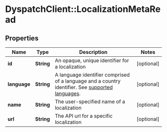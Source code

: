 # DyspatchClient::LocalizationMetaRead

## Properties
Name | Type | Description | Notes
------------ | ------------- | ------------- | -------------
**id** | **String** | An opaque, unique identifier for a localization | [optional] 
**language** | **String** | A language identifier comprised of a language and a country identifier.  See [supported languages](https://docs.dyspatch.io/localization/supported_languages/).  | [optional] 
**name** | **String** | The user-specified name of a localization | [optional] 
**url** | **String** | The API url for a specific localization | [optional] 


